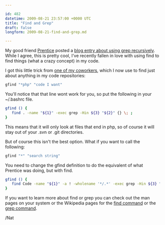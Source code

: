```yaml
---

id: 482
datetime: 2009-08-21 23:57:00 +0000 UTC
title: "Find and Grep"
draft: false
longform: 2009-08-21-find-and-grep.md

---
```


My good friend <a href="http://www.prenticew.com">Prentice</a> posted a <a href="http://www.incognitomind.com/?p=339">blog entry about using grep recursively</a>. While I agree, this is pretty cool, I've recently fallen in love with using find to find things (what a crazy concept) in my code.

I got this little trick from <a href="http://davpt.com">one of my coworkers</a>, which I now use to find just about anything in my code repositories:

```sh
gfind "*php" "code I want"
```

You'll notice that that line wont work for you, so put the following in your ~/.bashrc file.

```sh
gfind () { 
   find . -name "${1}" -exec grep -Hin ${3} "${2}" {} \; ; 
}
```

This means that it will only look at files that end in php, so of course it will stay out of your .svn or .git directories.

But of course this isn't the best option. What if you want to call the following:

```sh
gfind "*" "search string"
```

You need to change the gfind definition to do the equivalent of what Prentice was doing, but with find.

```sh
gfind () {
   find Code -name "${1}" -a ! -wholename '*/.*' -exec grep -Hin ${3} "${2}" {} \; ; 
}
```

If you want to learn more about find or grep you can check out the man pages on your system or the Wikipedia pages for the <a href="http://en.wikipedia.org/wiki/Find_(Unix)">find command</a> or the <a href="http://en.wikipedia.org/wiki/Grep">grep command</a>.

/Nat

